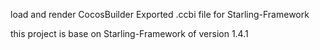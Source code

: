 load and render CocosBuilder Exported .ccbi file for Starling-Framework

this project is base on Starling-Framework of version 1.4.1
